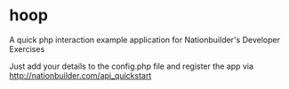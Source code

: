 # hoop

A quick php interaction example application for Nationbuilder's Developer Exercises

Just add your details to the config.php file and register the app via http://nationbuilder.com/api_quickstart
